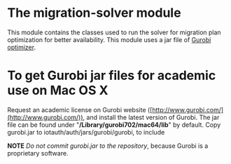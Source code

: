 # The migration-solver module

This module contains the classes used to run the solver for migration plan optimization for better availability.
This module uses a jar file of [Gurobi optimizer](http://www.gurobi.com/).

# To get Gurobi jar files for academic use on Mac OS X
Request an academic license on Gurobi website ([http://www.gurobi.com/](http://www.gurobi.com/)),
and install the latest version of Gurobi.
The jar file can be found under "**/Library/gurobi702/mac64/lib**" by default.
Copy gurobi.jar to iotauth/auth/jars/gurobi/gurobi, to include 

**NOTE** *Do not commit gurobi.jar to the repository*, because Gurobi is a proprietary software. 


